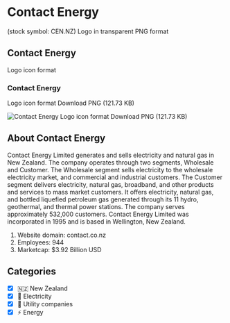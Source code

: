 # Contact Energy
 (stock symbol: CEN.NZ) Logo in transparent PNG format

## Contact Energy
 Logo icon format

### Contact Energy
 Logo icon format Download PNG (121.73 KB)

![Contact Energy
 Logo icon format Download PNG (121.73 KB)](/img/orig/CEN.NZ-03525b89.png)

## About Contact Energy


Contact Energy Limited generates and sells electricity and natural gas in New Zealand. The company operates through two segments, Wholesale and Customer. The Wholesale segment sells electricity to the wholesale electricity market, and commercial and industrial customers. The Customer segment delivers electricity, natural gas, broadband, and other products and services to mass market customers. It offers electricity, natural gas, and bottled liquefied petroleum gas generated through its 11 hydro, geothermal, and thermal power stations. The company serves approximately 532,000 customers. Contact Energy Limited was incorporated in 1995 and is based in Wellington, New Zealand.

1. Website domain: contact.co.nz
2. Employees: 944
3. Marketcap: $3.92 Billion USD


## Categories
- [x] 🇳🇿 New Zealand
- [x] 🔋 Electricity
- [x] 🚰 Utility companies
- [x] ⚡ Energy
